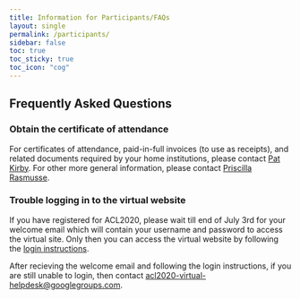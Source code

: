 ```yaml
---
title: Information for Participants/FAQs
layout: single
permalink: /participants/
sidebar: false
toc: true
toc_sticky: true
toc_icon: "cog"
---
```



## Frequently Asked Questions

### Obtain the certificate of attendance

For certificates of attendance, paid-in-full invoices (to use as receipts), and related documents required by your home institutions, please contact [Pat Kirby](mailto:acl.PatKirby@gmail.com). For other more general information, please contact [Priscilla Rasmusse](mailto:acl.rasmussen@gmail.com).

### Trouble logging in to the virtual website
If you have registered for ACL2020, please wait till end of July 3rd for your welcome email which will contain your username and password to access the virtual site. Only then you can access the virtual website by following the [login instructions](https://acl2020.org/_pages/docs/ACL2020_virtual_website_login_steps.pdf). 

After recieving the welcome email and following the login instructions, if you are still unable to login, then contact [acl2020-virtual-helpdesk@googlegroups.com](mailto:acl2020-virtual-helpdesk@googlegroups.com). 

<!--### What is the recommended way of using this site and navigating the conference?

All of ACL 2020 will be accessed through the main webpage. You can access all parts of the conference using the top menu bar. Check the Schedule to know when the live sessions for speakers Q&A and posters are taking place. You can navigate all the papers in the Papers section: you can search for keywords and authors, looking through all papers by skimming titles, or using the visualization tab at the top. We encourage everyone to visit the sponsor section and then to participate in as many socials and using the chat tool. If you need any help you can ask one of the on-call helpers on the #helpdesk channel in RocketChat.

### How can I best plan my time and engage with the conference?

You should explore the papers using the Schedule or Papers tab. We think the easiest approach is to create a set of bookmarks of the webpages for papers you want to watch the video of and discuss live during one of the sessions. Another option is the simple text file: create a document consisting of links, organized under the dates and times.

### How can I best engage from my timezone?

Participants and authors are spread out across the world. This is by far the trickiest aspect for virtual ACL. Most of us are not used to navigating across timezones. The calendar displayed on the website is shown in your local time, and the Google Calendar with all the events is public and can be copied to your personal calendar. For more information about the live Q&A sessions timetable please check the ACL virtual infrastructure details.

Here are some hypothetical interactions from hypothetical people across timezones:

On Day 1, April 27, all videos for that day are released at the start of the day (GMT+12). This includes the pre-recorded PC welcome, two invited talks and the 5 or 15-minute videos for the papers in the poster sessions for that day.

A participant Maryam from Syndey (GMT+11) decides she would like to join two poster sessions, one at 5 am GMT and one at 8 am GMT (4 pm and 7 pm her time). Earlier in the day, at 10 am, she starts by watching both invited talks and posting questions on RocketChat. At noon, she visits a few booths: one on a discussion about optimization, and another for AwesomeCo since she is interested in an internship. At 4 pm, she joins the 2h poster session, browsing posters and joining the Zoom link for posters to listen & ask questions. InvitedSpeaker1 lives in Kenya and has a live Q&A at 5 pm Kenyan-time (2 pm GMT). Invited Speaker2 lives in NYC and has a live Q&A at 3 pm his time (7 pm GMT). These happen while Maryam is sleeping, she will watch these recorded Q&A on April 28.

Meanwhile, Marek from Lagos is waking up (GMT+1). He has planned to join the live Q&A for both speakers, and the poster session at 12 GMT (1 pm his time). Then he is going to go to a social being held on RL in the evening, at 5 pm. He starts the day, at 9 am, by watching the first invited talk, and writing down a few questions. He then watches a 1-hour oral/spotlight session on RL, with two 15-minute orals and several spotlights. He finds this by clicking on the sessions, which can be watched at anytime that day. He joins the live Q&A with InvitedSpeaker1, at 3 pm, and Raises his Hand on Zoom to ask a question (and is then called on to ask, with his audio unmuted). He then watches the second invited talk, and Thumbs Ups a question that was asked by another participant on RocketChat. That live Q&A happens at 8 pm, but he cannot join in the evening. He watches the recorded Q&A the next day, and the question he upvoted was asked and answered.

Linli from Seattle is waking up. They marked 10 papers they would really like to investigate deeply. They start by watching all the videos for those papers (9 of them have 5-minute videos, 1 is an oral that is 15 minutes). They also watch three other videos from the set of papers recommended for them. They join two poster sessions, at 5 pm GMT and 8 pm GMT (10 am and 1 pm their time). Fortunately, 8 of the 13 papers they watched videos for are in these poster sessions, and they can chat with the authors. They know the live Q&As happen at 2 pm and 7 pm GMT, which is 7 am and noon in their time. They decided to watch both videos the day before (on Monday), and post a question on RocketChat about each. They tune in to the second live Q&A, at noon right after the first poster session they attended and right before the second one.

Throughout, participants have discussions (asynchronously) on RocketChat and can post written questions for the authors on the channel for their paper. Authors pop in and write answers to questions for their paper.

### What if I have a problem?

If you have any technical difficulties, please contact #helpdesk. If you have a problem with inappropriate conduct, please see the below about Accessibility and Safety.

### What parts of ACL are live?

The Poster Sessions, Q&A with Invited Speakers, Keynote Presentations, Award Sessions, Business Meetings and Sponsors Booth are live. These live sessions occur at specific times, so make sure you look at the Calendar to see what is live right now (see Schedule in menu). You can also use this Calendar to add sessions that you are interested in, to your own personal calendar. For more information about the live sessions timetable please check the [ACL virtual infrastructure details](https://acl2020.org/blog/intro-to-conference-infrastructure/).

### How do I talk to an author at a poster?

Each paper will appear in two different poster sessions. Each paper has two associated Zoom links, one for each poster session. You can only talk to the authors during these live poster sessions. On the page for that paper, you can click the Zoom link for the currently active poster session, and you will join the Zoom session. Please `Raise Your Hand’ to indicate that you would like to ask the author questions. This will put you in a queue, so that the author can keep track of who wants to ask a question next. We also recommend that you watch the video for the poster first, which replaces the typical poster spiel. We want to remind you to be respectful during these conversations and follow the ACL Code of Conduct.

### When I join a Zoom link for a poster, I am put into a waiting room instead of joining. What is wrong?

If an author does not show up for their poster video session, then there is no host for the Zoom link. All non-author participants are put in the waiting room until one of the authors opens the 'start' link. If this happens, please notify #helpdesk.

### How do I ask questions of the invited speakers, offline before their live Q&A?

Each invited speaker has a RocketChat channel. Questions for the invited speaker can be posted there. Other participants that are also interested in the question can Thumbs Up the post, to increase the visibility of particular questions.

### Can I ask questions of the invited speakers live on Zoom?

The live Q&As will allow for 300 participants. The Zoom webinar allows for questions to be typed. In most cases, especially if there are many questions, the session chair will simply read out the question, for simplicity. However, this is up to the session chair, and in some cases they will allow you to ask a question.

### How do you ensure safe online engagement?

All participants are bound and expected to uphold the conference’s Code of Conduct. We have taken several steps to safeguard against 'Zoom Bombing' by changing the permissions, types of calls we use, and having moderators with ability to evict participants, amongst others. For text chat, the authors, Workshop organisers, or Social organisers are leaders of their chat and can take steps to prevent trolling, and ensure meaningful conversation. Individual chat entries can be reported as well within the RocketChat tool.

### How do I report disrespectful engagement, trolling, or other breaches of the code of conduct?

ACL2020 adheres to the ACL Code of Conduct. Any participant who experiences harassment or hostile behavior may contact any current member of the ACL Executive Committee. Please be assured that if you approach us, your concerns will be kept in strict confidence, and we will consult with you on any actions taken.

### Which countries is ACL accessible from?

We have selected technologies we rely on to run the fully virtual ACL carefully in order to maximize its reachability. More specifically, we have used our large pool of volunteers from all over the world to check the accessibility of all four services, including Zoom, Slideslive, RocketChat and ACL Web Portal. From these tests, we have confirmed that these services largely work from any country across the globe, but as we are too well aware, the service status in each country may change overnight. If you have having difficulty accessing any of these services, please report it to us at #helpdesk channel.

### General data protection

This site records a very limited amount of data. Data as text in RocketChat is accessible only to registered conference attendees and will be removed two weeks after the conference. Zoom sessions for Poster Sessions and Virtual Socials will not be recorded (other than Q&A sessions with keynote speakers). Videos are hosted by our video partner SlidesLive; more details on Licensing is available from SlidesLive.


### What do I need to know to present my poster?

As an author on the paper, you will be a host on the Zoom link. When you join, it will start the meeting and it will allow others to join. Please join the link 5 minutes early, to be ready to start the session on time. We ask that you pay attention to Raised Hands, and try to discuss with people in the order that they raised their hand. This way they have a rough estimate of how long they might have to wait, and makes for respectful interaction. If someone is monopolizing your time, and you notice many hands are raised, do feel free to say ‘Unfortunately, I have to give some of the other participants an opportunity to ask questions as well’.

As a host, you have additional privileges. If someone is being disruptive, or not muting themselves when needed, you can mute them. If someone is being inappropriate and violating the Code of Conduct, you can eject them from the meeting. If you would like to make an author a co-host, you can do so. Additionally, only hosts can share their screens. You might find it useful to simply keep your screen shared the entire time, so that you can refer to figures in your slides.

### What is ACL doing to mitigate Zoom bombing?

All conference content is restricted to conference attendees are not meant to be shared. We have changed all the defaults for Zoom to prevent disruption to video sessions. This involves changing several settings for greater control, including host-only screen sharing, disabling joining a session before a host, disabling file transfer, and disallowing removed participants to rejoin a video call. Also see answer to question on `How do you ensure safe online engagement?’


### What happens to the recorded talks and Q&A sessions after the conference?

All talk recordings will be made publicly viewable at the ACL Anthology after the conference.

### Where can I obtain the certificate of attendance?

For certificates of attendance, paid-in-full invoices (to use as receipts), and related documents required by your home institutions, please contact Pat Kirby. For other more general information, please contact Priscilla Rasmusse.

### Other Questions?

Contact the volunteers on the #helpdesk channel on RocketChat


## ACL Code of Conduct 

The open exchange of ideas, the freedom of thought and expression, and respectful scientific debate are central to the aims and goals of the ACL. These require a community and an environment that recognizes the inherent worth of every person and group, that fosters dignity, understanding, and mutual respect, and that embraces diversity. For these reasons, ACL is dedicated to providing a harassment-free experience for all the members, as well as participants at our events and in our programs.

Harassment and hostile behavior are unwelcome at any ACL conference, associated event, or in ACL-affiliated on-line discussions. This includes: speech or behavior that intimidates, creates discomfort, or interferes with a person's participation or opportunity for participation in a conference or an event. We aim for ACL-related activities to be an environment where harassment in any form does not happen, including but not limited to: harassment based on race, gender, religion, age, color, appearance, national origin, ancestry, disability, sexual orientation, or gender identity. Harassment includes degrading verbal comments, deliberate intimidation, stalking, harassing photography or recording, inappropriate physical contact, and unwelcome sexual attention. The policy is not intended to inhibit challenging scientific debate, but rather to promote it through ensuring that all are welcome to participate in shared spirit of scientific inquiry. Vexatious complaints and willful misuse of this procedure will render the complainant subject to the same sanctions as a violation of the anti-harassment policy.

It is the responsibility of the community as a whole to promote an inclusive and positive environment for our scholarly activities. In addition, anyone who experiences harassment or hostile behavior may contact any current member of the ACL Executive Committee or contact Priscilla Rasmussen, who is usually available at the registration desk during ACL conferences. Members of the executive committee will be instructed to keep any such contact in strict confidence, and those who approach the committee will be consulted before any actions are taken.

Implementation
This policy should be posted prominently on all ACL conference and workshop webpages, with a notice of a list of people who can be contacted by community members with concerns or complaints, which will be forwarded to the Professional Conduct Committee for investigation.

Approved by ACL Executive Committee, 2016

Revised by ACL Executive Committee, July 15, 2018-->




<!--## Conference Venue

## Accommodation -- Cancelled

## Welcome Reception -- Cancelled

## Social Event -- Cancelled

## Diversity & Inclusion Plans-->



